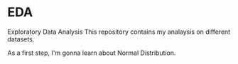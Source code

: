 # EDA
Exploratory Data Analysis 
This repository contains my analaysis on different datasets.

As a first step, I'm gonna learn about Normal Distribution.
